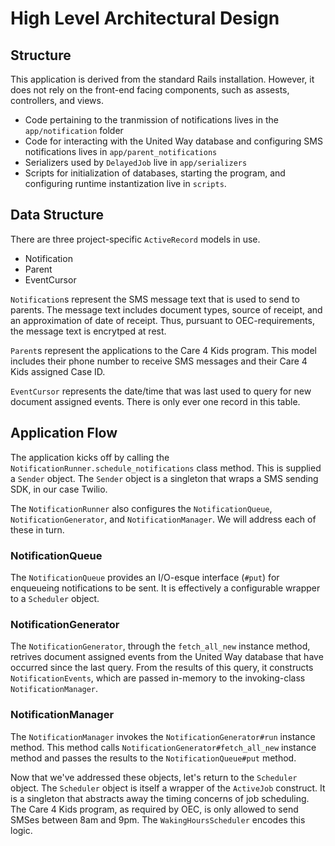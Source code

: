 # High Level Architectural Design

## Structure

This application is derived from the standard Rails installation. However, it does not rely on the front-end facing components, such as assests, controllers, and views.
* Code pertaining to the tranmission of notifications lives in the `app/notification` folder
* Code for interacting with the United Way database and configuring SMS notifications lives in `app/parent_notifications`
* Serializers used by `DelayedJob` live in `app/serializers`
* Scripts for initialization of databases, starting the program, and configuring runtime instantization live in `scripts`.

## Data Structure

There are three project-specific `ActiveRecord` models in use.

* Notification
* Parent
* EventCursor

`Notification`s represent the SMS message text that is used to send to parents. The message text includes document types, source of receipt, and an approximation of date of receipt. Thus, pursuant to OEC-requirements, the message text is encrytped at rest.

`Parent`s represent the applications to the Care 4 Kids program. This model includes their phone number to receive SMS messages and their Care 4 Kids assigned Case ID.

`EventCursor` represents the date/time that was last used to query for new document assigned events. There is only ever one record in this table.

## Application Flow

The application kicks off by calling the `NotificationRunner.schedule_notifications` class method. This is supplied a `Sender` object. The `Sender` object is a singleton that wraps a SMS sending SDK, in our case Twilio.

The `NotificationRunner` also configures the `NotificationQueue`, `NotificationGenerator`, and `NotificationManager`. We will address each of these in turn.

### NotificationQueue

The `NotificationQueue` provides an I/O-esque interface (`#put`) for enqueueing notifications to be sent. It is effectively a configurable wrapper to a `Scheduler` object.

### NotificationGenerator

The `NotificationGenerator`, through the `fetch_all_new` instance method, retrives document assigned events from the United Way database that have occurred since the last query. From the results of this query, it constructs `NotificationEvents`, which are passed in-memory to the invoking-class `NotificationManager`.

### NotificationManager

The `NotificationManager` invokes the `NotificationGenerator#run` instance method. This method calls `NotificationGenerator#fetch_all_new` instance method and passes the results to the `NotificationQueue#put` method.


Now that we've addressed these objects, let's return to the `Scheduler` object. The `Scheduler` object is itself a wrapper of the `ActiveJob` construct. It is a singleton that abstracts away the timing concerns of job scheduling. The Care 4 Kids program, as required by OEC, is only allowed to send SMSes between 8am and 9pm. The `WakingHoursScheduler` encodes this logic.